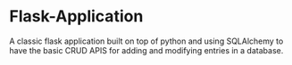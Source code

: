 # Flask-Application
A classic flask application built on top of python and using SQLAlchemy to have the basic CRUD APIS for adding and modifying entries in a database.
